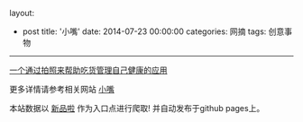 layout: 
  - post 
title: '小嘴' 
date: 2014-07-23 00:00:00 
categories: 网摘 
tags: 创意事物 
---

<a href="http://xinpinla.com/product/251" title="查看产品详情">
								一个通过拍照来帮助吃货管理自己健康的应用							</a>  

更多详情请参考相关网站 [小嘴](http://www.zuijiao.net/health/app)  

本站数据以 [新品啦](http://xinpinla.com/) 作为入口点进行爬取! 并自动发布于github pages上。  
